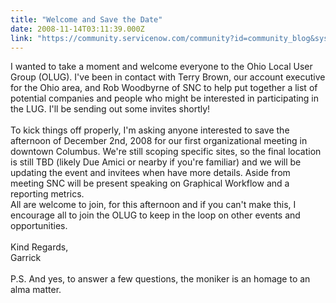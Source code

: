 ```yaml
---
title: "Welcome and Save the Date"
date: 2008-11-14T03:11:39.000Z
link: "https://community.servicenow.com/community?id=community_blog&sys_id=625da629dbd0dbc01dcaf3231f961990"
---
```

<p>I wanted to take a moment and welcome everyone to the Ohio Local User Group (OLUG). I've been in contact with Terry Brown, our account executive for the Ohio area, and Rob Woodbyrne of SNC to help put together a list of potential companies and people who might be interested in participating in the LUG. I'll be sending out some invites shortly!<br /><br />To kick things off properly, I'm asking anyone interested to save the afternoon of December 2nd, 2008 for our first organizational meeting in downtown Columbus. We're still scoping specific sites, so the final location is still TBD (likely Due Amici or nearby if you're familiar) and we will be updating the event and invitees when have more details. Aside from meeting SNC will be present speaking on Graphical Workflow and a reporting metrics.<br />All are welcome to join, for this afternoon and if you can't make this, I encourage all to join the OLUG to keep in the loop on other events and opportunities.<br /><br />Kind Regards,<br />Garrick<br /><br />P.S. And yes, to answer a few questions, the moniker is an homage to an alma matter.</p>